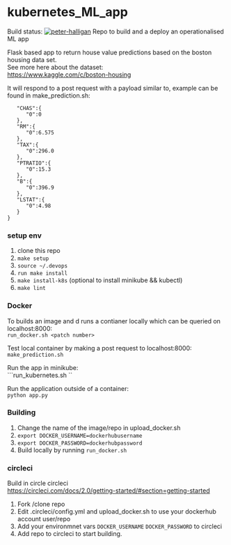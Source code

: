 # kubernetes_ML_app
Build status:
[![peter-halligan](https://circleci.com/gh/peter-halligan/kubernetes_ML_app.svg?style=svg)](https://app.circleci.com/pipelines/github/peter-halligan/kubernetes_ML_app)
Repo to build and a deploy an operationalised ML app

Flask based app to return house value predictions based on the boston housing data set.  
See more here about the dataset:  
https://www.kaggle.com/c/boston-housing


It will respond to a post request with a payload similar to, example can be found in make_prediction.sh:
```{  
   "CHAS":{  
      "0":0
   },
   "RM":{  
      "0":6.575
   },
   "TAX":{  
      "0":296.0
   },
   "PTRATIO":{  
      "0":15.3
   },
   "B":{  
      "0":396.9
   },
   "LSTAT":{  
      "0":4.98
   }
}
```

### setup env

1. clone this repo
2. `make setup`  
3. `source ~/.devops`
4. `run make install`
5. `make install-k8s` (optional to install minikube && kubectl)
6. `make lint`



### Docker 
To builds an image and d runs a contianer locally which can be queried on localhost:8000:  
```run_docker.sh <patch number> ``` 

Test local container by making a post request to localhost:8000:  
```make_prediction.sh```

Run the app in minikube:  
```run_kubernetes.sh <patch number>``

Run the application outside of a container:  
```python app.py```

### Building 

1. Change the name of the image/repo in upload_docker.sh
2. `export DOCKER_USERNAME=dockerhubusername`
3. `export DOCKER_PASSWORD=dockerhubpassword`
4. Build locally by running `run_docker.sh`



### circleci
Build in circle circleci  
https://circleci.com/docs/2.0/getting-started/#section=getting-started

1. Fork /clone repo  
2. Edit .circleci/config.yml and upload_docker.sh to use your dockerhub account user/repo  
3. Add your environmnet vars `DOCKER_USERNAME` `DOCKER_PASSWORD` to circleci  
4. Add repo to circleci to start building. 



